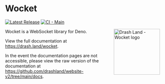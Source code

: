 # Wocket

[![Latest Release](https://img.shields.io/github/release/drashland/wocket.svg?color=bright_green&label=latest)](https://github.com/drashland/wocket/releases/latest)
[![CI - Main](https://img.shields.io/github/workflow/status/drashland/wocket/main?label=ci%20-%20main)](https://github.com/drashland/wocket/actions/workflows/master.yml)

<img align="right" src="./logo.svg" alt="Drash Land - Wocket logo" width="150" style="max-width: 150px">

Wocket is a WebSocket library for Deno.

View the full documentation at https://drash.land/wocket.

In the event the documentation pages are not accessible, please view the raw
version of the documentation at
https://github.com/drashland/website-v2/tree/main/docs.
